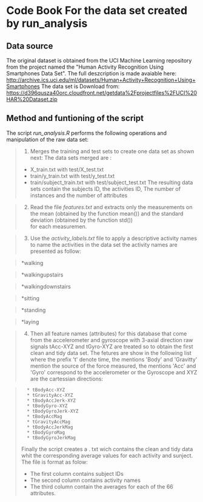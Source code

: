 Code Book For the data set created by run_analysis
==================================================

Data source
-----------
The original dataset is obtained from the UCI Machine Learning repository from the project named the "Human Activity Recognition Using Smartphones Data Set". 
The full deszcription is made avaiable here: 
<http://archive.ics.uci.edu/ml/datasets/Human+Activity+Recognition+Using+Smartphones>
The data set is Download from:
<https://d396qusza40orc.cloudfront.net/getdata%2Fprojectfiles%2FUCI%20HAR%20Dataset.zip>

Method and funtioning of the script 
-----------------------------------
The script *run_analysis.R* performs the following operations and manipulation of the raw data set:

> 1. Merges the training and test sets to create one data set as shown next:
>   The data sets merged are :
>   - X_train.txt with test/X_test.txt
>   - train/y_train.txt with test/y_test.txt
>   - train/subject_train.txt with test/subject_test.txt
>   The resulting data sets contain the subjects ID, the activities ID, The number of instances and
>   the number of attributes

> 2. Read the file *features.txt* and extracts only the measurements on the mean (obtained by the
>    function mean()) and the standard deviation (obtained by the function std())  
>    for each measuremen. 

> 3. Use the *activity_labels.txt* file to apply a descriptive activity names to name the 
>    activities in the data set the activity names are presented as follow:

>    *walking

>    *walkingupstairs

>    *walkingdownstairs

>    *sitting

>    *standing

>    *laying

> 4. Then  all feature names (attributes) for this database that  come from the 
>    accelerometer and gyroscope with 3-axial direction raw signals tAcc-XYZ and tGyro-XYZ 
>    are treated so to obtain the first clean and tidy data set.
>    The fetures are show in the following list where the prefix 't' denote time, the mentions
>    'Body' and 'Gravitty' mention the source of the force measured, the mentions 'Acc' and 'Gyro'
>    correspond to the accelerometer or the Gyroscope and XYZ are the cartessian directions:

>       * tBodyAcc-XYZ
>       * tGravityAcc-XYZ
>       * tBodyAccJerk-XYZ
>       * tBodyGyro-XYZ
>       * tBodyGyroJerk-XYZ
>       * tBodyAccMag
>       * tGravityAccMag
>       * tBodyAccJerkMag
>       * tBodyGyroMag
>       * tBodyGyroJerkMag
>    Finally the script creates a . txt wich contains the clean and tidy data whit the corresponding 
>    average values for each activity and sunject. The file is format as folow:
>    - The first column contains subject IDs
>    - The second column contains activity names 
>    - The third column contain the averages for each of the 66 attributes.
